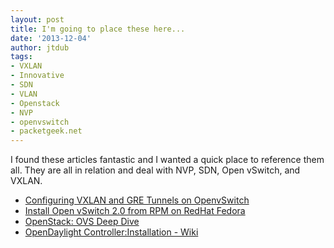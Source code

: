 ```yaml
---
layout: post
title: I'm going to place these here...
date: '2013-12-04'
author: jtdub
tags:
- VXLAN
- Innovative
- SDN
- VLAN
- Openstack
- NVP
- openvswitch
- packetgeek.net
---
```


I found these articles fantastic and I wanted a quick place to reference them all. They are all in relation and deal with NVP, SDN, Open vSwitch, and VXLAN.

* [Configuring VXLAN and GRE Tunnels on OpenvSwitch](http://networkstatic.net/configuring-vxlan-and-gre-tunnels-on-openvswitch/)
* [Install Open vSwitch 2.0 from RPM on RedHat Fedora](http://networkstatic.net/install-open-vswitch-v2-0-rpm-redhat-fedora/?utm_source=twitterfeed&amp;utm_medium=twitter)
* [OpenStack: OVS Deep Dive](http://openvswitch.org/slides/OpenStack-131107.pdf)
* [OpenDaylight Controller:Installation - Wiki](https://wiki.opendaylight.org/view/OpenDaylight_Controller:Installation)
